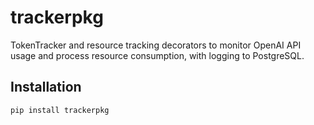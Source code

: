 # trackerpkg

TokenTracker and resource tracking decorators to monitor OpenAI API usage and process resource consumption, with logging to PostgreSQL.

## Installation

```bash
pip install trackerpkg
